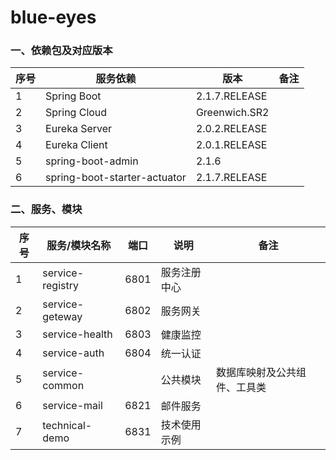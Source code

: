 # blue-eyes
### 一、依赖包及对应版本
|序号|服务依赖|版本|备注|
| --- | --- | --- | --- |
|1|Spring Boot|2.1.7.RELEASE| |
|2|Spring Cloud|Greenwich.SR2| |
|3|Eureka Server|2.0.2.RELEASE| |
|4|Eureka Client|2.0.1.RELEASE| |
|5|spring-boot-admin|2.1.6| |
|6|spring-boot-starter-actuator|2.1.7.RELEASE|
### 二、服务、模块
|序号|服务/模块名称|端口|说明|备注|
| --- | --- | --- | --- | --- |
|1|service-registry|6801|服务注册中心| |
|2|service-geteway|6802|服务网关| |
|3|service-health|6803|健康监控| |
|4|service-auth|6804|统一认证| |
|5|service-common|  |公共模块|数据库映射及公共组件、工具类|
|6|service-mail|6821|邮件服务| |
|7|technical-demo|6831|技术使用示例| |
